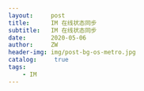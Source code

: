 ```yaml
---
layout:     post
title:      IM 在线状态同步
subtitle:   IM 在线状态同步
date:       2020-05-06
author:     ZW
header-img: img/post-bg-os-metro.jpg
catalog: 	 true
tags:
    - IM
---
```



